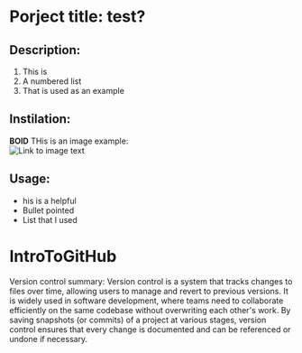 
# Porject title: test?

## Description:
1. This is
2. A numbered list
3. That is used as an example

## Instilation: 
**BOlD** THis is an image example:  
![Link to image text](https://previews.123rf.com/images/fordzolo/fordzolo1506/fordzolo150600296/41026708-example-white-stamp-text-on-red-backgroud.jpg)

## Usage:
* his is a helpful
* Bullet pointed
* List that I used


# IntroToGitHub
Version control summary: Version control is a system that tracks changes to files over time, allowing users to manage and revert to previous versions. 
It is widely used in software development, where teams need to collaborate efficiently on the same codebase without overwriting each other's work. 
By saving snapshots (or commits) of a project at various stages, version control ensures that every change is documented and can be referenced or undone if necessary.
